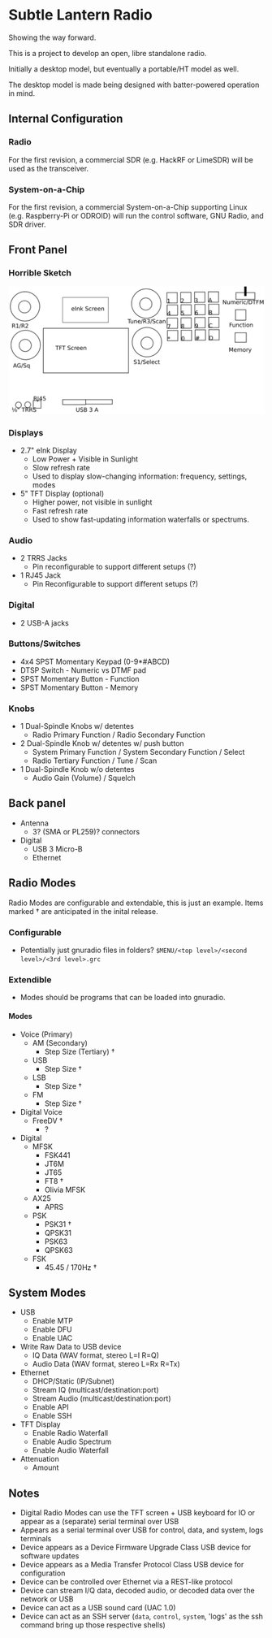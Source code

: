 # Subtle Lantern Radio

Showing the way forward.

This is a project to develop an open, libre standalone radio. 

Initially a desktop model, but eventually a portable/HT model as well.

The desktop model is made being designed with batter-powered operation in
mind.


## Internal Configuration

### Radio

For the first revision, a commercial SDR (e.g. HackRF or LimeSDR) will be
used as the transceiver.

### System-on-a-Chip

For the first revision, a commercial System-on-a-Chip supporting Linux
(e.g. Raspberry-Pi or ODROID) will run the control software, GNU Radio, and 
SDR driver.

## Front Panel

### Horrible Sketch

![Horrible Sketch](./front-panel.png)

### Displays

* 2.7" eInk Display
  * Low Power + Visible in Sunlight
  * Slow refresh rate
  * Used to display slow-changing information: frequency, settings, modes
* 5" TFT Display (optional)
  * Higher power, not visible in sunlight
  * Fast refresh rate
  * Used to show fast-updating information waterfalls or spectrums.

### Audio

* 2 TRRS Jacks
  * Pin reconfigurable to support different setups (?)
* 1 RJ45 Jack
  * Pin Reconfigurable to support different setups (?)

### Digital

* 2 USB-A jacks

### Buttons/Switches

* 4x4 SPST Momentary Keypad (0-9\*#ABCD)
* DTSP Switch - Numeric vs DTMF pad
* SPST Momentary Button - Function
* SPST Momentary Button - Memory

### Knobs

* 1 Dual-Spindle Knobs w/ detentes
  * Radio Primary Function / Radio Secondary Function
* 2 Dual-Spindle Knob w/ detentes w/ push button
  * System Primary Function / System Secondary Function / Select
  * Radio Tertiary Function / Tune / Scan
* 1 Dual-Spindle Knob w/o detentes
  * Audio Gain (Volume) / Squelch

## Back panel

* Antenna 
  * 3? (SMA or PL259)? connectors
* Digital
  * USB 3 Micro-B
  * Ethernet

## Radio Modes

Radio Modes are configurable and extendable, this is just an example. Items
marked † are anticipated in the inital release.

### Configurable

* Potentially just gnuradio files in folders? `$MENU/<top level>/<second level>/<3rd level>.grc`

### Extendible

* Modes should be programs that can be loaded into gnuradio.

#### Modes
* Voice (Primary)
  * AM (Secondary)
    * Step Size (Tertiary) †
  * USB
    * Step Size †
  * LSB
    * Step Size †
  * FM
    * Step Size †
* Digital Voice
  * FreeDV †
    * ?
* Digital
  * MFSK
    * FSK441
    * JT6M
    * JT65
    * FT8 †
    * Olivia MFSK
  * AX25
    * APRS
  * PSK
    * PSK31 †
    * QPSK31
    * PSK63
    * QPSK63
  * FSK
    * 45.45 / 170Hz †

## System Modes

* USB
  * Enable MTP
  * Enable DFU
  * Enable UAC
* Write Raw Data to USB device
  * IQ Data (WAV format, stereo L=I R=Q)
  * Audio Data (WAV format, stereo L=Rx R=Tx)
* Ethernet
  * DHCP/Static (IP/Subnet)
  * Stream IQ (multicast/destination:port)
  * Stream Audio (multicast/destination:port)
  * Enable API
  * Enable SSH
* TFT Display
  * Enable Radio Waterfall
  * Enable Audio Spectrum
  * Enable Audio Waterfall
* Attenuation
  * Amount

## Notes

* Digital Radio Modes can use the TFT screen + USB keyboard for IO or
  appear as a (separate) serial terminal over USB
* Appears as a serial terminal over USB for control, data, and system, logs terminals
* Device appears as a Device Firmware Upgrade Class USB device for software updates
* Device appears as a Media Transfer Protocol Class USB device for configuration
* Device can be controlled over Ethernet via a REST-like protocol
* Device can stream I/Q data, decoded audio, or decoded data over the network or USB
* Device can act as a USB sound card (UAC 1.0)
* Device can act as an SSH server (`data`, `control`, `system`, 'logs' as the ssh command bring up those respective shells)
